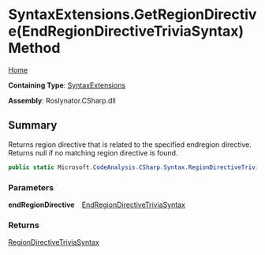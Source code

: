 # SyntaxExtensions\.GetRegionDirective\(EndRegionDirectiveTriviaSyntax\) Method

[Home](../../../../README.md)

**Containing Type**: [SyntaxExtensions](../README.md)

**Assembly**: Roslynator\.CSharp\.dll

## Summary

Returns region directive that is related to the specified endregion directive\. Returns null if no matching region directive is found\.

```csharp
public static Microsoft.CodeAnalysis.CSharp.Syntax.RegionDirectiveTriviaSyntax GetRegionDirective(this Microsoft.CodeAnalysis.CSharp.Syntax.EndRegionDirectiveTriviaSyntax endRegionDirective)
```

### Parameters

**endRegionDirective** &ensp; [EndRegionDirectiveTriviaSyntax](https://docs.microsoft.com/en-us/dotnet/api/microsoft.codeanalysis.csharp.syntax.endregiondirectivetriviasyntax)

### Returns

[RegionDirectiveTriviaSyntax](https://docs.microsoft.com/en-us/dotnet/api/microsoft.codeanalysis.csharp.syntax.regiondirectivetriviasyntax)

